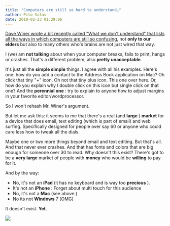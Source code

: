 ```yaml
---
title: "Computers are still so hard to understand…"
author: Pito Salas
date: 2010-02-23 01:29:06
---
```



[Dave Winer wrote a bit recently called "What we don't understand" that lists
all the ways in which computers are still so
confusing](<http://www.scripting.com/stories/2010/02/20/whatWeDontUnderstand.html>),
not **only to our elders** but also to many others who's brains are not just
wired that way.

I (we) am **not talking** about when your computer breaks, fails to print,
hangs or crashes. That's a different problem, also **pretty unacceptable**.

It's just all the **simple simple** things. I agree with all his examples.
Here's one: how do you add a contact to the Address Book application on Mac?
Oh click that tiny "+" icon. Oh not that tiny plus icon. This one over here.
Or, how do you explain  why I double click on this icon but single click on
that one? And the **perennial one** : try to explain to anyone how to adjust
margins in your favorite editor/wordprocessor.

So I won't rehash Mr. Winer's argument.

But let me ask this: it seems to me that there's a real (and **large** )
**market** for a device that does email, text editing (which is part of email)
and web surfing. Specifically designed for people over say 60 or anyone who
could care less how to tweak all the dials.

Maybe one or two more things beyond email and text editing. But that's all.
And that never ever crashes. And that has fonts and colors that are big enough
for someone over 30 to read. Why doesn't this exist? There's got to be a
**very large** market of people with **money** who would be **willing** to pay
for it.

And by the way:

  * No, it's not an **iPad** (it has no keyboard and is way too **precious** ). 
  * It's not an **iPhone** : Forget about multi touch for this audience
  * No, it's not a **Mac** (see above.)
  * No its not **Windows** 7 (OMG)

It doesn't exist. **Yet**.

![](https://i0.wp.com/img.zemanta.com/pixy.gif?w=584)


